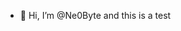 - 👋 Hi, I’m @Ne0Byte and this is a test

<!---
NeaVisiel/NeaVisiel is a ✨ special ✨ repository because its `README.md` (this file) appears on your GitHub profile.
You can click the Preview link to take a look at your changes.
--->
